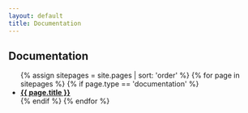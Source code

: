 ```yaml
---
layout: default
title: Documentation
---
```


## Documentation
<ul>
{% assign sitepages = site.pages | sort: 'order' %}
{% for page in sitepages %}
    {% if page.type == 'documentation' %}
    <li><a href="{{ site.baseurl }}{{ page.url }}"><strong>{{ page.title }}</strong></a></li>
    {% endif %}
{% endfor %}
</ul>